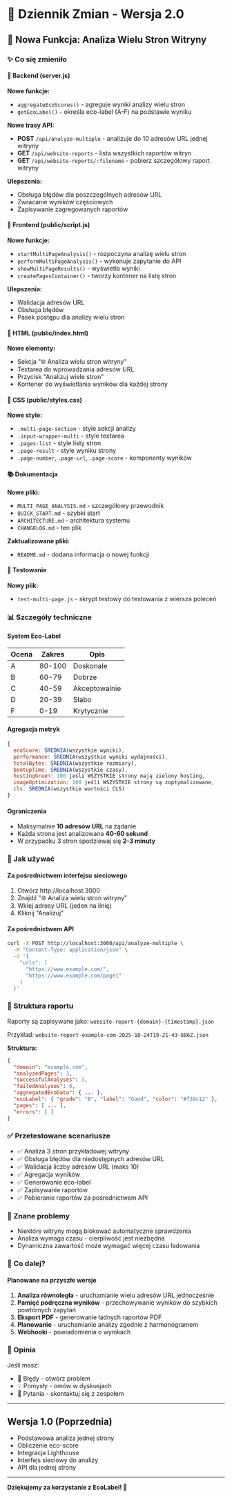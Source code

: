 # 📝 Dziennik Zmian - Wersja 2.0

## 🎉 Nowa Funkcja: Analiza Wielu Stron Witryny

### ✨ Co się zmieniło

#### 🔧 Backend (server.js)

**Nowe funkcje:**

- `aggregateEcoScores()` - agreguje wyniki analizy wielu stron
- `getEcoLabel()` - określa eco-label (A-F) na podstawie wyniku

**Nowe trasy API:**

- **POST** `/api/analyze-multiple` - analizuje do 10 adresów URL jednej witryny
- **GET** `/api/website-reports` - lista wszystkich raportów witryn
- **GET** `/api/website-reports/:filename` - pobierz szczegółowy raport witryny

**Ulepszenia:**

- Obsługa błędów dla poszczególnych adresów URL
- Zwracanie wyników częściowych
- Zapisywanie zagregowanych raportów

#### 🎨 Frontend (public/script.js)

**Nowe funkcje:**

- `startMultiPageAnalysis()` - rozpoczyna analizę wielu stron
- `performMultiPageAnalysis()` - wykonuje zapytanie do API
- `showMultiPageResults()` - wyświetla wyniki
- `createPagesContainer()` - tworzy kontener na listę stron

**Ulepszenia:**

- Walidacja adresów URL
- Obsługa błędów
- Pasek postępu dla analizy wielu stron

#### 🎨 HTML (public/index.html)

**Nowe elementy:**

- Sekcja "🌐 Analiza wielu stron witryny"
- Textarea do wprowadzania adresów URL
- Przycisk "Analizuj wiele stron"
- Kontener do wyświetlania wyników dla każdej strony

#### 🎨 CSS (public/styles.css)

**Nowe style:**

- `.multi-page-section` - style sekcji analizy
- `.input-wrapper-multi` - style textarea
- `.pages-list` - style listy stron
- `.page-result` - style wyniku strony
- `.page-number`, `.page-url`, `.page-score` - komponenty wyników

#### 📚 Dokumentacja

**Nowe pliki:**

- `MULTI_PAGE_ANALYSIS.md` - szczegółowy przewodnik
- `QUICK_START.md` - szybki start
- `ARCHITECTURE.md` - architektura systemu
- `CHANGELOG.md` - ten plik

**Zaktualizowane pliki:**

- `README.md` - dodana informacja o nowej funkcji

#### 🧪 Testowanie

**Nowy plik:**

- `test-multi-page.js` - skrypt testowy do testowania z wiersza poleceń

### 📊 Szczegóły techniczne

#### System Eco-Label

| Ocena | Zakres | Opis          |
| ----- | ------ | ------------- |
| A     | 80-100 | Doskonale     |
| B     | 60-79  | Dobrze        |
| C     | 40-59  | Akceptowalnie |
| D     | 20-39  | Słabo         |
| F     | 0-19   | Krytycznie    |

#### Agregacja metryk

```javascript
{
  ecoScore: ŚREDNIA(wszystkie wyniki),
  performance: ŚREDNIA(wszystkie wyniki wydajności),
  totalBytes: ŚREDNIA(wszystkie rozmiary),
  bootupTime: ŚREDNIA(wszystkie czasy),
  hostingGreen: 100 jeśli WSZYSTKIE strony mają zielony hosting,
  imageOptimization: 100 jeśli WSZYSTKIE strony są zoptymalizowane,
  cls: ŚREDNIA(wszystkie wartości CLS)
}
```

#### Ograniczenia

- Maksymalnie **10 adresów URL** na żądanie
- Każda strona jest analizowana **40-60 sekund**
- W przypadku 3 stron spodziewaj się **2-3 minuty**

### 🚀 Jak używać

#### Za pośrednictwem interfejsu sieciowego

1. Otwórz http://localhost:3000
2. Znajdź "🌐 Analiza wielu stron witryny"
3. Wklej adresy URL (jeden na linię)
4. Kliknij "Analizuj"

#### Za pośrednictwem API

```bash
curl -X POST http://localhost:3000/api/analyze-multiple \
  -H "Content-Type: application/json" \
  -d '{
    "urls": [
      "https://www.example.com/",
      "https://www.example.com/page1"
    ]
  }'
```

### 📁 Struktura raportu

Raporty są zapisywane jako: `website-report-{domain}-{timestamp}.json`

Przykład: `website-report-example-com-2025-10-24T19-21-43-886Z.json`

**Struktura:**

```json
{
  "domain": "example.com",
  "analyzedPages": 3,
  "successfulAnalyses": 3,
  "failedAnalyses": 0,
  "aggregatedEcoData": { ... },
  "ecoLabel": { "grade": "B", "label": "Good", "color": "#f39c12" },
  "pages": [ ... ],
  "errors": [ ]
}
```

### ✅ Przetestowane scenariusze

- ✅ Analiza 3 stron przykładowej witryny
- ✅ Obsługa błędów dla niedostępnych adresów URL
- ✅ Walidacja liczby adresów URL (maks 10)
- ✅ Agregacja wyników
- ✅ Generowanie eco-label
- ✅ Zapisywanie raportów
- ✅ Pobieranie raportów za pośrednictwem API

### 🐛 Znane problemy

- Niektóre witryny mogą blokować automatyczne sprawdzenia
- Analiza wymaga czasu - cierpliwość jest niezbędna
- Dynamiczna zawartość może wymagać więcej czasu ładowania

### 🔄 Co dalej?

#### Planowane na przyszłe wersje

1. **Analiza równoległa** - uruchamianie wielu adresów URL jednocześnie
2. **Pamięć podręczna wyników** - przechowywanie wyników do szybkich powtórnych zapytań
3. **Eksport PDF** - generowanie ładnych raportów PDF
4. **Planowanie** - uruchamianie analizy zgodnie z harmonogramem
5. **Webhooki** - powiadomienia o wynikach

### 💬 Opinia

Jeśli masz:

- 🐛 Błędy - otwórz problem
- 💡 Pomysły - omów w dyskusjach
- 📧 Pytania - skontaktuj się z zespołem

---

## Wersja 1.0 (Poprzednia)

- Podstawowa analiza jednej strony
- Obliczenie eco-score
- Integracja Lighthouse
- Interfejs sieciowy do analizy
- API dla jednej strony

---

**Dziękujemy za korzystanie z EcoLabel! 🌿**
